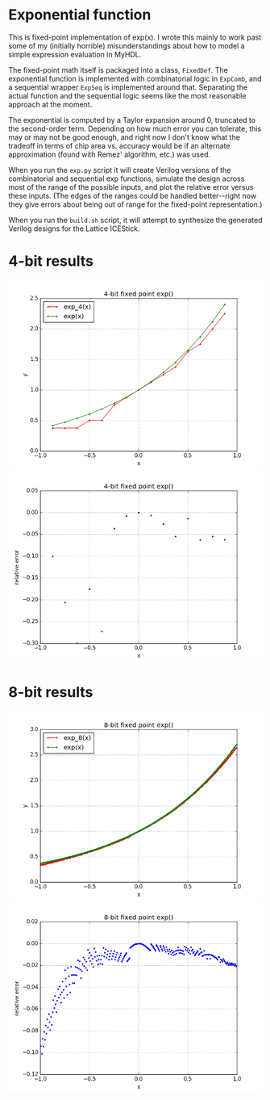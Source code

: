 # Exponential function 

This is fixed-point implementation of exp(x).  I wrote this mainly to work past
some of my (initially horrible) misunderstandings about how to model a simple
expression evaluation in MyHDL.

The fixed-point math itself is packaged into a class, `FixedDef`.  The exponential
function is implemented with combinatorial logic in `ExpComb`, and a sequential
wrapper `ExpSeq` is implemented around that.  Separating the actual function and 
the sequential logic seems like the most reasonable approach at the moment.

The exponential is computed by a Taylor expansion around 0, truncated to the 
second-order term.  Depending on how much error you can tolerate, this may or 
may not be good enough, and right now I don't know what the tradeoff in terms
of chip area vs. accuracy would be if an alternate approximation (found with 
Remez' algorithm, etc.) was used.

When you run the `exp.py` script it will create Verilog versions of the 
combinatorial and sequential exp functions, simulate the design across
most of the range of the possible inputs, and plot the relative error versus
these inputs. (The edges of the ranges could be handled better--right now they 
give errors about being out of range for the fixed-point representation.)

When you run the `build.sh` script, it will attempt to synthesize the generated
Verilog designs for the Lattice ICEStick.

# 4-bit results
![Output for 4-bit fixed exp](4-bit-output.png)
![Relative error for 4-bit fixed exp](4-bit-relative-error.png)

# 8-bit results
![Output for 8-bit fixed exp](8-bit-output.png)
![Relative error for 8-bit fixed exp](8-bit-relative-error.png)